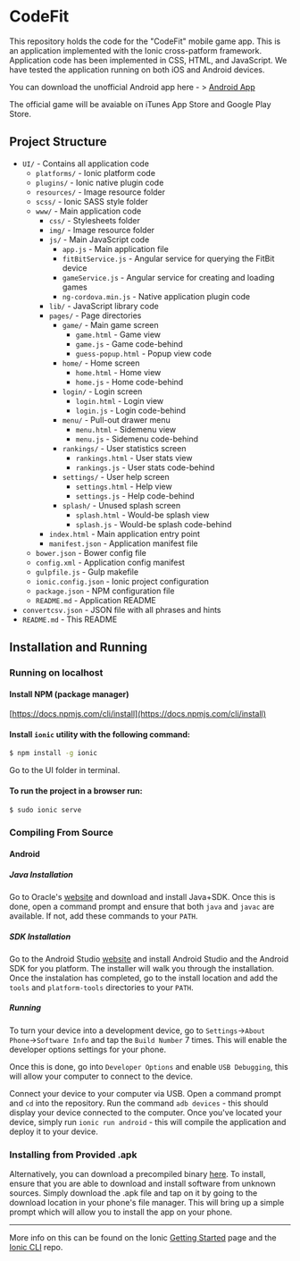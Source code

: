 # CodeFit
This repository holds the code for the "CodeFit" mobile game app. This is an application implemented
with the Ionic cross-patform framework. Application code has been implemented in CSS, HTML, and JavaScript.
We have tested the application running on both iOS and Android devices.

You can download the unofficial Android app here - > [Android App](https://drive.google.com/drive/folders/0B91-7NFLpAiydHNBRVBvNTU2cGM?usp=sharing)

The official game will be avaiable on iTunes App Store and Google Play Store.


## Project Structure
* `UI/` - Contains all application code
    * `platforms/` - Ionic platform code
    * `plugins/` - Ionic native plugin code
    * `resources/` - Image resource folder
    * `scss/` - Ionic SASS style folder
    * `www/` - Main application code
        * `css/` - Stylesheets folder
        * `img/` - Image resource folder
        * `js/` - Main JavaScript code
            * `app.js` - Main application file
            * `fitBitService.js` - Angular service for querying the FitBit device
            * `gameService.js` - Angular service for creating and loading games
            * `ng-cordova.min.js` - Native application plugin code
        * `lib/` - JavaScript library code
        * `pages/` - Page directories
            * `game/` - Main game screen
                * `game.html` - Game view
                * `game.js` - Game code-behind
                * `guess-popup.html` - Popup view code
            * `home/` - Home screen
                * `home.html` - Home view
                * `home.js` - Home code-behind
            * `login/` - Login screen
                * `login.html` - Login view
                * `login.js` - Login code-behind
            * `menu/` - Pull-out drawer menu
                * `menu.html` - Sidemenu view
                * `menu.js` - Sidemenu code-behind
            * `rankings/` - User statistics screen
                * `rankings.html` - User stats view
                * `rankings.js` - User stats code-behind
            * `settings/` - User help screen
                * `settings.html` - Help view
                * `settings.js` - Help code-behind
            * `splash/` - Unused splash screen
                * `splash.html` - Would-be splash view
                * `splash.js` - Would-be splash code-behind
        * `index.html` - Main application entry point
        * `manifest.json` - Application manifest file
    * `bower.json` - Bower config file
    * `config.xml` - Application config manifest
    * `gulpfile.js` - Gulp makefile
    * `ionic.config.json` - Ionic project configuration
    * `package.json` - NPM configuration file
    * `README.md` - Application README
* `convertcsv.json` - JSON file with all phrases and hints
* `README.md` - This README

## Installation and Running

### Running on localhost

#### Install NPM (package manager)

[https://docs.npmjs.com/cli/install](https://docs.npmjs.com/cli/install)


#### Install `ionic` utility with the following command:

```bash
$ npm install -g ionic
```

Go to the UI folder in terminal.


#### To run the project in a browser run:

```bash
$ sudo ionic serve
```

### Compiling From Source

#### Android

##### Java Installation

Go to Oracle's [website](http://www.oracle.com/technetwork/java/javase/downloads/jdk8-downloads-2133151.html) and download and install Java+SDK. Once this is done, open a command prompt and ensure that both `java` and `javac` are available. If not, add these commands to your `PATH`.

##### SDK Installation

Go to the Android Studio [website](https://developer.android.com/studio/index.html) and install Android Studio and the Android SDK for you platform. The installer will walk you through the installation. Once the instalation has completed, go to the install location and add the `tools` and `platform-tools` directories to your `PATH`.

##### Running

To turn your device into a development device, go to `Settings`->`About Phone`->`Software Info` and tap the `Build Number` 7 times. This will enable the developer options settings for your phone.

Once this is done, go into `Developer Options` and enable `USB Debugging`, this will allow your computer to connect to the device.

Connect your device to your computer via USB. Open a command prompt and `cd` into the repository. Run the command `adb devices` - this should display your device connected to the computer. Once you've located your device, simply run `ionic run android` - this will compile the application and deploy it to your device.

### Installing from Provided .apk

Alternatively, you can download a precompiled binary [here](https://drive.google.com/drive/folders/0B91-7NFLpAiydHNBRVBvNTU2cGM?usp=sharing). To install, ensure that you are able to download and install software from unknown sources. Simply download the .apk file and tap on it by going to the download location in your phone's file manager. This will bring up a simple prompt which will allow you to install the app on your phone.

----
More info on this can be found on the Ionic [Getting Started](http://ionicframework.com/getting-started) page and the [Ionic CLI](https://github.com/driftyco/ionic-cli) repo.
